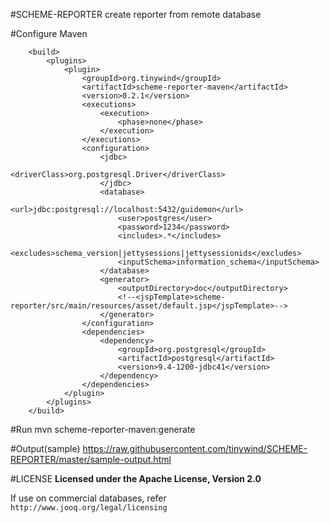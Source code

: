 #SCHEME-REPORTER
create reporter from remote database

#Configure Maven
```
    <build>
        <plugins>
            <plugin>
                <groupId>org.tinywind</groupId>
                <artifactId>scheme-reporter-maven</artifactId>
                <version>0.2.1</version>
                <executions>
                    <execution>
                        <phase>none</phase>
                    </execution>
                </executions>
                <configuration>
                    <jdbc>
                        <driverClass>org.postgresql.Driver</driverClass>
                    </jdbc>
                    <database>
                        <url>jdbc:postgresql://localhost:5432/guidemon</url>
                        <user>postgres</user>
                        <password>1234</password>
                        <includes>.*</includes>
                        <excludes>schema_version|jettysessions|jettysessionids</excludes>
                        <inputSchema>information_schema</inputSchema>
                    </database>                
                    <generator>
                        <outputDirectory>doc</outputDirectory>
                        <!--<jspTemplate>scheme-reporter/src/main/resources/asset/default.jsp</jspTemplate>-->
                    </generator>
                </configuration>
                <dependencies>
                    <dependency>
                        <groupId>org.postgresql</groupId>
                        <artifactId>postgresql</artifactId>
                        <version>9.4-1200-jdbc41</version>
                    </dependency>
                </dependencies>
            </plugin>
        </plugins>
    </build>
```

#Run
mvn scheme-reporter-maven:generate

#Output(sample)
https://raw.githubusercontent.com/tinywind/SCHEME-REPORTER/master/sample-output.html

#LICENSE
**Licensed under the Apache License, Version 2.0**

If use on commercial databases, refer `http://www.jooq.org/legal/licensing`
